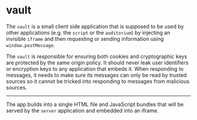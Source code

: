<!--
Copyright 2020 - KhulnaSoft Authors <admin@khulnasoft.com>
SPDX-License-Identifier: Apache-2.0
-->
# vault

The `vault` is a small client side application that is supposed to be used by other applications (e.g. the `script` or the `auditorium`) by injecting an invisible `iframe` and then requesting or sending information using `window.postMessage`.

The `vault` is responsible for ensuring both cookies and cryptographic keys are protected by the same origin policy. It should never leak user identifiers or encryption keys to any application that embeds it. When responding to messages, it needs to make sure its messages can only be read by trusted sources so it cannot be tricked into responding to messages from malicious sources.

---

The app builds into a single HTML file and JavaScript bundles that will be served by the `server` application and embedded into an iframe.
